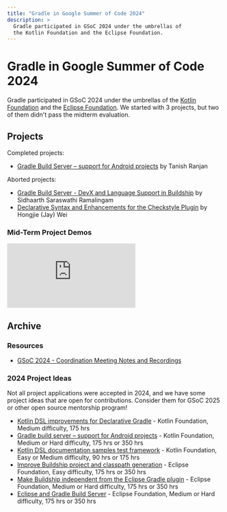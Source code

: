 ```yaml
---
title: "Gradle in Google Summer of Code 2024"
description: >
  Gradle participated in GSoC 2024 under the umbrellas of
  the Kotlin Foundation and the Eclipse Foundation.
---
```


# Gradle in Google Summer of Code 2024

Gradle participated in GSoC 2024 under the umbrellas of
the [Kotlin Foundation](https://kotlinfoundation.org/) and the [Eclipse Foundation](https://www.eclipse.org/).
We started with 3 projects, but two of them didn't pass the midterm evaluation.

## Projects

Completed projects:

- [Gradle Build Server – support for Android projects](./gradle-build-server-android.md) by Tanish Ranjan

Aborted projects:

- [Gradle Build Server - DevX and Language Support in Buildship](./gradle-build-server-devx.md) by Sidhaarth Saraswathi Ramalingam
- [Declarative Syntax and Enhancements for the Checkstyle Plugin](./checkstyle-plugin.md) by Hongjie (Jay) Wei

### Mid-Term Project Demos

<div class="youtube-video">
  <div>
    <iframe src="https://www.youtube.com/embed/UN0AFCLASZA?si=9aG5tDzj6nL1_IKT" title="YouTube video player" frameborder="0" allow="accelerometer; autoplay; clipboard-write; encrypted-media; gyroscope; picture-in-picture; web-share" referrerpolicy="strict-origin-when-cross-origin" allowfullscreen></iframe>
  </div>
</div>

## Archive

### Resources

- [GSoC 2024 - Coordination Meeting Notes and Recordings](https://drive.google.com/drive/folders/19PAIb36Bm_9Y300oJ_2JBMFU6kjOwNvX?usp=drive_link)

### 2024 Project Ideas

Not all project applications were accepted in 2024,
and we have some project ideas that are open for contributions.
Consider them for GSoC 2025 or other open source mentorship program!

- [Kotlin DSL improvements for Declarative Gradle](https://kotlinlang.org/docs/gsoc-2024.html#kotlin-dsl-improvements-for-declarative-gradle-medium-175-hrs) -
  Kotlin Foundation, Medium difficulty, 175 hrs
- [Gradle build server – support for Android projects](https://kotlinlang.org/docs/gsoc-2024.html#gradle-build-server-support-for-android-projects-medium-or-hard-175-hrs-or-350-hrs) -
  Kotlin Foundation, Medium or Hard difficulty, 175 hrs or 350 hrs
- [Kotlin DSL documentation samples test framework](https://kotlinlang.org/docs/gsoc-2024.html#kotlin-dsl-documentation-samples-test-framework-easy-or-medium-90-hrs-or-175-hrs) -
  Kotlin Foundation, Easy or Medium difficulty, 90 hrs or 175 hrs
- [Improve Buildship project and classpath generation](https://gitlab.eclipse.org/eclipsefdn/emo-team/gsoc-at-the-ef/-/issues/7) -
  Eclipse Foundation, Easy difficulty, 175 hrs or 350 hrs
- [Make Buildship independent from the Eclipse Gradle plugin](https://gitlab.eclipse.org/eclipsefdn/emo-team/gsoc-at-the-ef/-/issues/6) -
  Eclipse Foundation, Medium or Hard difficulty, 175 hrs or 350 hrs
- [Eclipse and Gradle Build Server](https://gitlab.eclipse.org/eclipsefdn/emo-team/gsoc-at-the-ef/-/issues/5) -
  Eclipse Foundation, Medium or Hard difficulty, 175 hrs or 350 hrs
